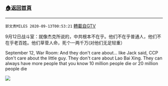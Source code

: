 ﻿###  [:house:返回首頁](https://github.com/ourhimalayas/txt)
---

`郭文贵MILES 2020-09-13T00:53:21` [轉載自GTV](https://gtv.org/web/#/UserInfo/5e596957357cc612d35a8044)

9月12日战斗室：就像杰克所说的，中共根本不在乎。他们不在乎普通人，他们不在乎老百姓。他们草菅人命，死个一两千万(对他们无足轻重）

September 12, War Room: And they don't care about... like Jack said, CCP don't care about the little guy. They don't care about Lao Bai Xing. They can always have more people that you know 10 million people die or 20 million people die

[![](https://filegroup.gtv.org/cdn-cgi/image/width=600/https://filegroup.gtv.org/group3/web/20200913/14/49/0/ec55e8e3093b8291923bfb9de7a2fc23.png)](https://filegroup.gtv.org/group3/default/20200913/00/53/0/ce2ecf73daea0efe4946e838d5c8ba2f.MOV)